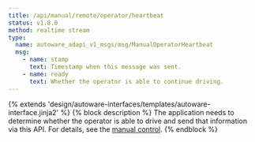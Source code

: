 ```yaml
---
title: /api/manual/remote/operator/heartbeat
status: v1.8.0
method: realtime stream
type:
  name: autoware_adapi_v1_msgs/msg/ManualOperatorHeartbeat
  msg:
    - name: stamp
      text: Timestamp when this message was sent.
    - name: ready
      text: Whether the operator is able to continue driving.
---
```


{% extends 'design/autoware-interfaces/templates/autoware-interface.jinja2' %}
{% block description %}
The application needs to determine whether the operator is able to drive and send that information via this API.
For details, see the [manual control](../../../../../features/manual-control.md).
{% endblock %}

